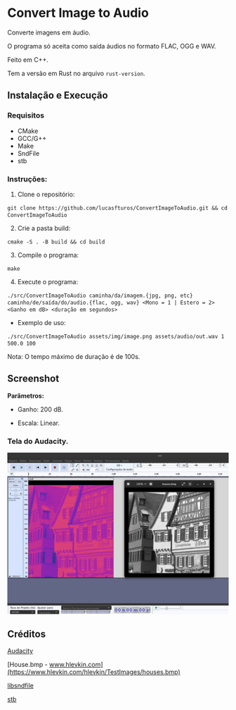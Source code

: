 # Convert Image to Audio

Converte imagens em áudio.

O programa só aceita como saída áudios no formato FLAC, OGG e WAV.

Feito em C++.

Tem a versão em Rust no arquivo `rust-version`.

## Instalação e Execução

### Requisitos

-   CMake
-   GCC/G++
-   Make
-   SndFile
-   stb

### Instruções:

1. Clone o repositório:

```
git clone https://github.com/lucasfturos/ConvertImageToAudio.git && cd ConvertImageToAudio
```

2. Crie a pasta build:

```
cmake -S . -B build && cd build
```

3. Compile o programa:

```
make
```

4. Execute o programa:

```
./src/ConvertImageToAudio caminha/da/imagem.{jpg, png, etc} caminho/de/saída/do/audio.{flac, ogg, wav} <Mono = 1 | Estero = 2> <Ganho em dB> <duração em segundos>
```

-   Exemplo de uso:

```
./src/ConvertImageToAudio assets/img/image.png assets/audio/out.wav 1 500.0 100
```

Nota: O tempo máximo de duração é de 100s.

## Screenshot

**Parâmetros:**

-   Ganho: 200 dB.

-   Escala: Linear.

### Tela do Audacity.

![](/assets/screenshot/resultHouse.png)

## Créditos

[Audacity](https://www.audacityteam.org/)

[House.bmp - www.hlevkin.com](https://www.hlevkin.com/hlevkin/TestImages/houses.bmp)

[libsndfile](https://github.com/libsndfile/libsndfile)

[stb](https://github.com/nothings/stb)
